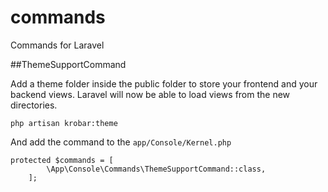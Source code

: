 # commands
Commands for Laravel

##ThemeSupportCommand

Add a theme folder inside the public folder to store your frontend and your backend views. Laravel will now be able to load views from the new directories.

```
php artisan krobar:theme
```

And add the command to the ```app/Console/Kernel.php```
```
protected $commands = [
	    \App\Console\Commands\ThemeSupportCommand::class,
    ];
```